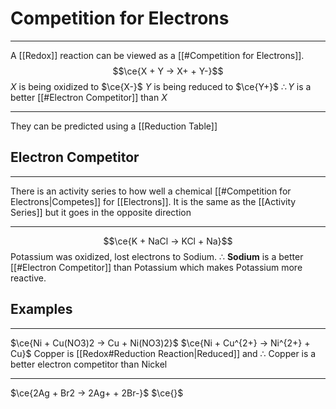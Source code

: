 # Competition for Electrons
---
A [[Redox]] reaction can be viewed as a [[#Competition for Electrons]].
$$\ce{X + Y -> X+ + Y-}$$
$X$ is being oxidized to $\ce{X-}$
$Y$ is being reduced to $\ce{Y+}$
$\therefore Y$ is a better [[#Electron Competitor]] than $X$

---
They can be predicted using a [[Reduction Table]]

## Electron Competitor
---
There is an activity series to how well a chemical [[#Competition for Electrons|Competes]] for [[Electrons]]. It is the same as the [[Activity Series]] but it goes in the opposite direction

---
$$\ce{K + NaCl -> KCl + Na}$$
Potassium was oxidized, lost electrons to Sodium. $\therefore$ **Sodium** is a better [[#Electron Competitor]] than Potassium which makes Potassium more reactive.

## Examples
---
$\ce{Ni + Cu(NO3)2 -> Cu + Ni(NO3)2}$
$\ce{Ni + Cu^{2+} -> Ni^{2+} + Cu}$
Copper is [[Redox#Reduction Reaction|Reduced]] and $\therefore$ Copper is a better electron competitor than Nickel 

---
$\ce{2Ag + Br2 -> 2Ag+ + 2Br-}$
$\ce{}$